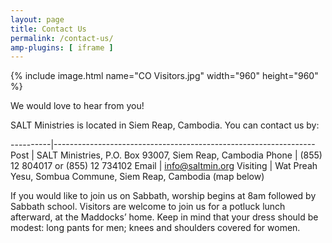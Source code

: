 ```yaml
---
layout: page
title: Contact Us
permalink: /contact-us/
amp-plugins: [ iframe ]
---
```


{% include image.html name="CO Visitors.jpg" width="960" height="960" %}

We would love to hear from you!

SALT Ministries is located in Siem Reap, Cambodia. You can contact us by:

----------|-----------------------------------------------------------------
 Post     | SALT Ministries, P.O. Box 93007, Siem Reap, Cambodia
 Phone    | (855) 12 804017 or (855) 12 734102
 Email    | info@saltmin.org
 Visiting | Wat Preah Yesu, Sombua Commune, Siem Reap, Cambodia (map below)

If you would like to join us on Sabbath, worship begins at 8am followed by Sabbath school. Visitors are welcome to join us for a potluck lunch afterward, at the Maddocks’ home. Keep in mind that your dress should be modest: long pants for men; knees and shoulders covered for women.

<amp-iframe width="600" height="400"
  layout="responsive"
  sandbox="allow-scripts allow-same-origin allow-popups"
  frameborder="0"
  src="https://www.google.com/maps/embed?pb=!1m18!1m12!1m3!1d124227.78405904837!2d103.79291501254244!3d13.342919518909692!2m3!1f0!2f0!3f0!3m2!1i1024!2i768!4f13.1!3m3!1m2!1s0x3110169a8c91a879%3A0xa940aaf93ee5bbfa!2sKrong+Siem+Reap%2C+Cambodia!5e0!3m2!1sen!2sus!4v1486995315324">
</amp-iframe>
